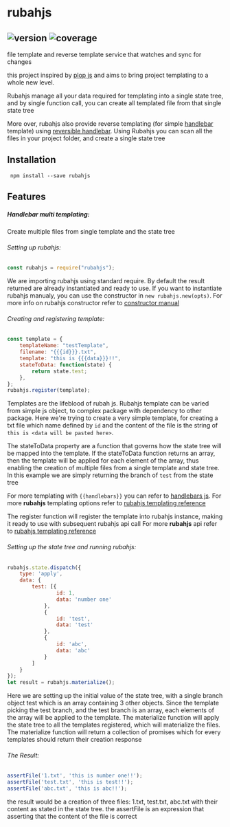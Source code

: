 # rubahjs
![version](https://img.shields.io/badge/version-0.3.0-brightgreen.svg)
![coverage](https://img.shields.io/badge/coverage-27%25-ff0000.svg)
---
file template and reverse template service that watches and sync for changes

this project inspired by [plop js](https://plopjs.com/) and aims to bring project templating to a whole new level. 

Rubahjs manage all your data required for templating into a single state tree, and by single function call, you can create all templated file from that single state tree

More over, rubahjs also provide reverse templating (for simple [handlebar](https://handlebarsjs.com/) template) using [reversible handlebar](https://github.com/averman/reversible-handlebars). Using Rubahjs you can scan all the files in your project folder, and create a single state tree
## Installation
``` npm install --save rubahjs```

## Features

##### Handlebar multi templating: 

Create multiple files from single template and the state tree


###### Setting up rubahjs:

```js
const rubahjs = require("rubahjs");
```

We are importing rubahjs using standard require. By default the result returned are already instantiated and
ready to use. If you want to instantiate rubahjs manualy, you can use the constructor in ```new rubahjs.new(opts)```.
For more info on rubahjs constructor refer to [constructor manual](doc/compiled/constructor.md)


###### Creating and registering template:

```js
const template = {
    templateName: "testTemplate",
    filename: "{{{id}}}.txt",
    template: "this is {{{data}}}!!",
    stateToData: function(state) {
        return state.test;
    },
};
rubahjs.register(template);
```

Templates are the lifeblood of rubah js. Rubahjs template can be varied from simple js object, to complex package with
dependency to other package. Here we're trying to create a very simple template, for creating a txt file which name defined
by ```id``` and the content of the file is the string of ```this is <data will be pasted here>```. 

The stateToData property are a function that governs how the state tree will be mapped into the template. If the stateToData
function returns an array, then the template will be applied for each element of the array, thus enabling the creation of multiple
files from a single template and state tree.
In this example we are simply returning the branch of ```test``` from the state tree

For more templating with ```{{handlebars}}```
you can refer to [handlebars js](https://handlebarsjs.com/). For more **rubahjs** templating options refer to 
[rubahjs templating reference](doc/compiled/reference/templates.md)

The register function will register the template into rubahjs instance, making it ready to use with subsequent rubahjs api call
For more **rubahjs** api refer to 
[rubahjs templating reference](doc/compiled/reference/api.md)


###### Setting up the state tree and running rubahjs:

```js
rubahjs.state.dispatch({
    type: 'apply',
    data: {
        test: [{
                id: 1,
                data: 'number one'
            },
            {
                id: 'test',
                data: 'test'
            },
            {
                id: 'abc',
                data: 'abc'
            }
        ]
    }
});
let result = rubahjs.materialize();
```

Here we are setting up the initial value of the state tree, with a single branch object test which is an array containing 3 other objects.
Since the template picking the test branch, and the test branch is an array, each elements of the array will be applied to the template.
The materialize function will apply the state tree to all the templates registered, which will materialize the files.
The materialize function will return a collection of promises which for every templates should return their creation response


###### The Result:

```js
assertFile('1.txt', 'this is number one!!');
assertFile('test.txt', 'this is test!!');
assertFile('abc.txt', 'this is abc!!');
```

the result would be a creation of three files: 1.txt, test.txt, abc.txt with their content as stated in 
the state tree. the assertFile is an expression that asserting that the content of the file is correct


